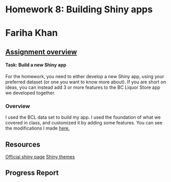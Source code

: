 # Homework 8: Building Shiny apps
# Fariha Khan

## [Assignment overview](http://stat545.com/hw08_shiny.html)

#### Task: Build a new Shiny app

For the homework, you need to either develop a new Shiny app, using your preferred dataset (or one you want to know more about). If you are short on ideas, you can instead add 3 or more features to the BC Liquor Store app we developed together.

### Overview
I used the BCL data set to build my app. I used the foundation of what we covered in class, 
and customized it by adding some features. 
You can see the modifications I made [here.]( https://farihakhan.shinyapps.io/bcl_app/)

 
## Resources
[Official shiny page](http://shiny.rstudio.com/)
[Shiny themes](https://rstudio.github.io/shinythemes/)

## 
## Progress Report